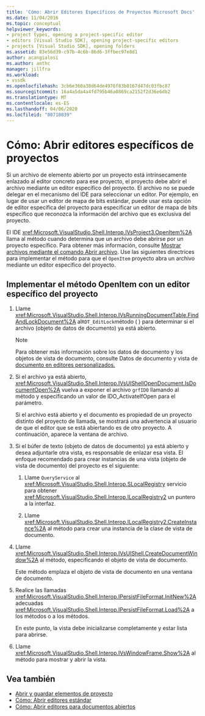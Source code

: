 ```yaml
---
title: 'Cómo: Abrir Editores Específicos de Proyectos Microsoft Docs'
ms.date: 11/04/2016
ms.topic: conceptual
helpviewer_keywords:
- project types, opening a project-specific editor
- editors [Visual Studio SDK], opening project-specific editors
- projects [Visual Studio SDK], opening folders
ms.assetid: 83e56d39-c97b-4c6b-86d6-3ffbec97e8d1
author: acangialosi
ms.author: anthc
manager: jillfra
ms.workload:
- vssdk
ms.openlocfilehash: 3cb6e360a38d64de4976f83b0167d47dc03fbc87
ms.sourcegitcommit: 16a4a5da4a4fd795b46a0869ca2152f2d36e6db2
ms.translationtype: MT
ms.contentlocale: es-ES
ms.lasthandoff: 04/06/2020
ms.locfileid: "80710839"
---
```

# <a name="how-to-open-project-specific-editors"></a>Cómo: Abrir editores específicos de proyectos
Si un archivo de elemento abierto por un proyecto está intrínsecamente enlazado al editor concreto para ese proyecto, el proyecto debe abrir el archivo mediante un editor específico del proyecto. El archivo no se puede delegar en el mecanismo del IDE para seleccionar un editor. Por ejemplo, en lugar de usar un editor de mapa de bits estándar, puede usar esta opción de editor específica del proyecto para especificar un editor de mapa de bits específico que reconozca la información del archivo que es exclusiva del proyecto.

 El IDE <xref:Microsoft.VisualStudio.Shell.Interop.IVsProject3.OpenItem%2A> llama al método cuando determina que un archivo debe abrirse por un proyecto específico. Para obtener más información, consulte [Mostrar archivos mediante el comando Abrir archivo](../extensibility/internals/displaying-files-by-using-the-open-file-command.md). Use las siguientes directrices para implementar el método para que el `OpenItem` proyecto abra un archivo mediante un editor específico del proyecto.

## <a name="to-implement-the-openitem-method-with-a-project-specific-editor"></a>Implementar el método OpenItem con un editor específico del proyecto

1. Llame <xref:Microsoft.VisualStudio.Shell.Interop.IVsRunningDocumentTable.FindAndLockDocument%2A> al`RDT_EditLock`método ( ) para determinar si el archivo (objeto de datos de documento) ya está abierto.

    > [!NOTE]
    > Para obtener más información sobre los datos de documento y los objetos de vista de documento, consulte Datos de documento y vista de [documento en editores personalizados.](../extensibility/document-data-and-document-view-in-custom-editors.md)

2. Si el archivo ya está abierto, <xref:Microsoft.VisualStudio.Shell.Interop.IVsUIShellOpenDocument.IsDocumentOpen%2A> vuelva a exponer el archivo `grfIDO` llamando al método y especificando un valor de IDO_ActivateIfOpen para el parámetro.

     Si el archivo está abierto y el documento es propiedad de un proyecto distinto del proyecto de llamada, se mostrará una advertencia al usuario de que el editor que se está abiertando es de otro proyecto. A continuación, aparece la ventana de archivo.

3. Si el búfer de texto (objeto de datos de documento) ya está abierto y desea adjuntarle otra vista, es responsable de enlazar esa vista. El enfoque recomendado para crear instancias de una vista (objeto de vista de documento) del proyecto es el siguiente:

    1. Llame `QueryService` al <xref:Microsoft.VisualStudio.Shell.Interop.SLocalRegistry> servicio para obtener <xref:Microsoft.VisualStudio.Shell.Interop.ILocalRegistry2> un puntero a la interfaz.

    2. Llame <xref:Microsoft.VisualStudio.Shell.Interop.ILocalRegistry2.CreateInstance%2A> al método para crear una instancia de la clase de vista de documento.

4. Llame <xref:Microsoft.VisualStudio.Shell.Interop.IVsUIShell.CreateDocumentWindow%2A> al método, especificando el objeto de vista de documento.

     Este método emplaza el objeto de vista de documento en una ventana de documento.

5. Realice las llamadas <xref:Microsoft.VisualStudio.Shell.Interop.IPersistFileFormat.InitNew%2A> adecuadas <xref:Microsoft.VisualStudio.Shell.Interop.IPersistFileFormat.Load%2A> a los métodos o a los métodos.

     En este punto, la vista debe inicializarse completamente y estar lista para abrirse.

6. Llame <xref:Microsoft.VisualStudio.Shell.Interop.IVsWindowFrame.Show%2A> al método para mostrar y abrir la vista.

## <a name="see-also"></a>Vea también
- [Abrir y guardar elementos de proyecto](../extensibility/internals/opening-and-saving-project-items.md)
- [Cómo: Abrir editores estándar](../extensibility/how-to-open-standard-editors.md)
- [Cómo: Abrir editores para documentos abiertos](../extensibility/how-to-open-editors-for-open-documents.md)
